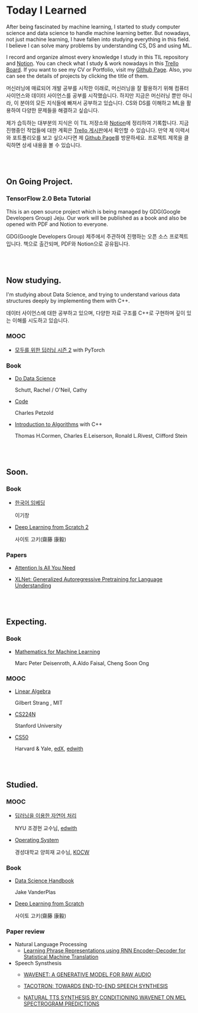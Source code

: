 # Today I Learned

After being fascinated by machine learning, I started to study computer science and data science to handle machine learning better. But nowadays, not just machine learning, I have fallen into studying everything in this field. I believe I can solve many problems by understanding CS, DS and using ML.

I record and organize almost every knowledge I study in this TIL repository and [Notion](https://www.notion.so/Links-of-jarvis08-3ec5cb8df1bf453e9d78409976da54ab). You can check what I study & work nowadays in this [Trello Board](https://trello.com/b/L2OzHmaz/get-it). If you want to see my CV or Portfolio, visit my [Github Page](https://jarvis08.github.io). Also, you can see the details of projects by clicking the title of them.

머신러닝에 매료되어 개발 공부를 시작한 이래로, 머신러닝을 잘 활용하기 위해 컴퓨터 사이언스와 데이터 사이언스를 공부를 시작했습니다. 하지만 지금은 머신러닝 뿐만 아니라, 이 분야의 모든 지식들에 빠져서 공부하고 있습니다. CS와 DS를 이해하고 ML을 활용하여 다양한 문제들을 해결하고 싶습니다.

제가 습득하는 대부분의 지식은 이 TIL 저장소와 [Notion](https://www.notion.so/Links-of-jarvis08-3ec5cb8df1bf453e9d78409976da54ab)에 정리하여 기록합니다. 지금 진행중인 작업들에 대한 계획은 [Trello 게시판](https://trello.com/b/L2OzHmaz/get-it)에서 확인할 수 있습니다. 만약 제 이력서와 포트폴리오를 보고 싶으시다면 제 [Github Page](https://jarvis08.github.io)를 방문하세요. 프로젝트 제목을 클릭하면 상세 내용을 볼 수 있습니다.

<br><br>

## On Going Project.

### TensorFlow 2.0 Beta Tutorial

This is an open source project which is being managed by GDG(Google Developers Group) Jeju. Our work will be published as a book and also be opened with PDF and Notion to everyone.

GDG(Google Developers Group) 제주에서 주관하여 진행하는 오픈 소스 프로젝트입니다. 책으로 출간되며, PDF와 Notion으로 공유됩니다.

<br>

<br>

## Now studying.

I'm studying about Data Science, and trying to understand various data structures deeply by implementing them with C++.

데이터 사이언스에 대한 공부하고 있으며, 다양한 자료 구조를 C++로 구현하며 깊이 있는 이해를 시도하고 있습니다.

### MOOC

- [모두를 위한 딥러닝 시즌 2](https://deeplearningzerotoall.github.io/season2/) with PyTorch

### Book

- [Do Data Science](https://book.naver.com/bookdb/book_detail.nhn?bid=7363405)

  Schutt, Rachel /  O'Neil, Cathy
  
- [Code](http://www.charlespetzold.com/books/)

  Charles Petzold
  
- [Introduction to Algorithms](http://www.hanbit.co.kr/store/books/look.php?p_code=B9722727468) with C++

  Thomas H.Cormen, Charles E.Leiserson, Ronald L.Rivest, Clifford Stein

<br>

<br>

## Soon.

### Book

- [한국어 임베딩](https://book.naver.com/bookdb/book_detail.nhn?bid=15431390)

  이기창
  
- [Deep Learning from Scratch 2](http://www.hanbit.co.kr/store/books/look.php?p_code=B8950212853)

  사이토 고키(齋藤 康毅)

### Papers

- [Attention Is All You Need](https://arxiv.org/pdf/1706.03762.pdf)

- [XLNet: Generalized Autoregressive Pretraining for Language Understanding](https://arxiv.org/pdf/1906.08237.pdf)

<br>

<br>

## Expecting.

### Book

- [Mathematics for Machine Learning](https://mml-book.github.io/)

  Marc Peter Deisenroth, A.Aldo Faisal, Cheng Soon Ong

### MOOC

- [Linear Algebra](https://www.youtube.com/playlist?list=PLUl4u3cNGP63oMNUHXqIUcrkS2PivhN3k)

  Gilbert Strang , MIT

- [CS224N](https://www.youtube.com/watch?v=8rXD5-xhemo&list=PLoROMvodv4rOhcuXMZkNm7j3fVwBBY42z)

  Stanford University

- [CS50](https://www.edwith.org/cs50)

  Harvard & Yale, [edX](https://www.edx.org/), [edwith](https://www.edwith.org)

<br>

<br>

## Studied.

### MOOC

- [딥러닝을 이용한 자연어 처리](https://www.edwith.org/deepnlp/joinLectures/17363)

  NYU 조경현 교수님, [edwith](https://www.edwith.org)
  
- [Operating System](http://www.kocw.net/home/cview.do?cid=5c3c30382c7bbcf6)

  경성대학교 양희재 교수님, [KOCW](http://www.kocw.net)

### Book

- [Data Science Handbook](https://jakevdp.github.io/PythonDataScienceHandbook/)

  Jake VanderPlas

- [Deep Learning from Scratch](http://www.hanbit.co.kr/media/community/review_view.html?hbr_idx=3595)

  사이토 고키(齋藤 康毅)

### Paper review

- Natural Language Processing
  - [Learning Phrase Representations using RNN Encoder–Decoder for Statistical Machine Translation](https://arxiv.org/pdf/1406.1078.pdf)
- Speech Synsthesis
  - [WAVENET: A GENERATIVE MODEL FOR RAW AUDIO](https://arxiv.org/pdf/1609.03499.pdf)

  - [TACOTRON: TOWARDS END-TO-END SPEECH SYNTHESIS](https://arxiv.org/pdf/1703.10135.pdf)

  - [NATURAL TTS SYNTHESIS BY CONDITIONING WAVENET ON MEL SPECTROGRAM
    PREDICTIONS](https://arxiv.org/pdf/1712.05884.pdf)
